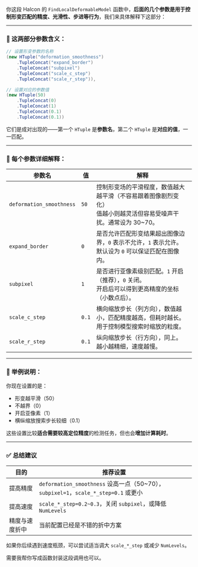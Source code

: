 ﻿你这段 Halcon 的 `FindLocalDeformableModel` 函数中，**后面的几个参数是用于控制形变匹配的精度、光滑性、步进等行为**，我们来具体解释下这部分：

---

### 🔧 这两部分参数含义：

```csharp
// 设置形变参数的名称
(new HTuple("deformation_smoothness")
    .TupleConcat("expand_border")
    .TupleConcat("subpixel")
    .TupleConcat("scale_c_step")
    .TupleConcat("scale_r_step")),

// 设置对应的参数值
(new HTuple(50)
    .TupleConcat(0)
    .TupleConcat(1)
    .TupleConcat(0.1)
    .TupleConcat(0.1))
```

它们是成对出现的——第一个 `HTuple` 是**参数名**，第二个 `HTuple` 是**对应的值**，一一匹配。

---

### 🧠 每个参数详细解释：

| 参数名                      | 值     | 解释                                                              |
| ------------------------ | ----- | --------------------------------------------------------------- |
| `deformation_smoothness` | `50`  | 控制形变场的平滑程度，数值越大越平滑（不容易跟着图像剧烈变化）<br>值越小则越灵活但容易受噪声干扰。通常设为 30\~70。 |
| `expand_border`          | `0`   | 是否允许匹配形变结果超出图像边界，`0` 表示不允许，`1` 表示允许。<br>默认设为 `0` 可以保证匹配在图像内。    |
| `subpixel`               | `1`   | 是否进行亚像素级别匹配。`1` 开启（推荐），`0` 关闭。<br>开启后可以得到更高精度的坐标（小数点后）。         |
| `scale_c_step`           | `0.1` | 横向缩放步长（列方向），数值越小，匹配精度越高，但耗时越长。<br>用于控制模型搜索时缩放的粒度。               |
| `scale_r_step`           | `0.1` | 纵向缩放步长（行方向），同上。<br>越小越精细，速度越慢。                                  |

---

### 🧪 举例说明：

你现在设置的是：

* 形变越平滑（50）
* 不越界（0）
* 开启亚像素（1）
* 横纵缩放搜索步长较细（0.1）

这些设置比较**适合需要较高定位精度**的检测任务，但也会**增加计算耗时**。

---

### ✅ 总结建议

| 目的      | 推荐设置                                                                      
| ------- | ------------------------------------------------------------------------- 
| 提高精度    | `deformation_smoothness` 设高一点（50\~70），`subpixel=1`，`scale_*_step=0.1` 或更小 
| 提高速度    | `scale_*_step=0.2~0.3`，关闭 `subpixel`，或降低 `NumLevels`                      
| 精度与速度折中 | 当前配置已经是不错的折中方案                                                            

如果你后续遇到速度瓶颈，可以尝试适当调大 `scale_*_step` 或减少 `NumLevels`。

需要我帮你写成函数封装这段调用也可以。
